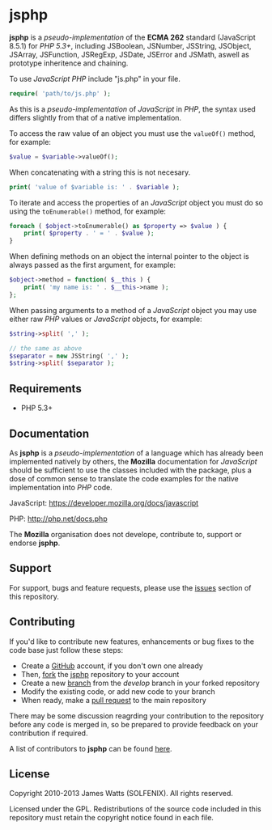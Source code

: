jsphp
=====

**jsphp** is a *pseudo-implementation* of the **ECMA 262** standard (JavaScript 8.5.1) for *PHP 5.3+*, including JSBoolean, JSNumber, JSString, JSObject, JSArray, JSFunction, JSRegExp, JSDate, JSError and JSMath, aswell as prototype inheritence and chaining.

To use *JavaScript PHP* include "js.php" in your file.

```php
require( 'path/to/js.php' );
```

As this is a *pseudo-implementation* of *JavaScript* in *PHP*, the syntax used differs slightly from that of a native implementation.

To access the raw value of an object you must use the ```valueOf()``` method, for example:

```php
$value = $variable->valueOf();
```

When concatenating with a string this is not necesary.

```php
print( 'value of $variable is: ' . $variable );
```

To iterate and access the properties of an *JavaScript* object you must do so using the ```toEnumerable()``` method, for example:

```php
foreach ( $object->toEnumerable() as $property => $value ) {
	print( $property . ' = ' . $value );
}
```

When defining methods on an object the internal pointer to the object is always passed as the first argument, for example:

```php
$object->method = function( $__this ) {
	print( 'my name is: ' . $__this->name );
};
```

When passing arguments to a method of a *JavaScript* object you may use either raw *PHP* values or *JavaScript* objects, for example:

```php
$string->split( ',' );

// the same as above
$separator = new JSString( ',' );
$string->split( $separator );
```

Requirements
------------

* PHP 5.3+

Documentation
-------------

As **jsphp** is a *pseudo-implementation* of a language which has already been implemented natively by others, the **Mozilla** documentation for *JavaScript* should be sufficient to use the classes included with the package, plus a dose of common sense to translate the code examples for the native implementation into *PHP* code.

JavaScript: https://developer.mozilla.org/docs/javascript

PHP: http://php.net/docs.php

The **Mozilla** organisation does not develope, contribute to, support or endorse **jsphp**.

Support
-------

For support, bugs and feature requests, please use the [issues](https://github.com/SOLFENIX/jsphp/issues) section of this repository.

Contributing
------------

If you'd like to contribute new features, enhancements or bug fixes to the code base just follow these steps:

* Create a [GitHub](https://github.com/signup/free) account, if you don't own one already
* Then, [fork](https://help.github.com/articles/fork-a-repo) the [jsphp](https://github.com/SOLFENIX/jsphp) repository to your account
* Create a new [branch](https://help.github.com/articles/creating-and-deleting-branches-within-your-repository) from the *develop* branch in your forked repository
* Modify the existing code, or add new code to your branch
* When ready, make a [pull request](http://help.github.com/send-pull-requests/) to the main repository

There may be some discussion reagrding your contribution to the repository before any code is merged in, so be prepared to provide feedback on your contribution if required.

A list of contributors to **jsphp** can be found [here](https://github.com/SOLFENIX/jsphp/contributors).

License
-------

Copyright 2010-2013 James Watts (SOLFENIX). All rights reserved.

Licensed under the GPL. Redistributions of the source code included in this repository must retain the copyright notice found in each file.

